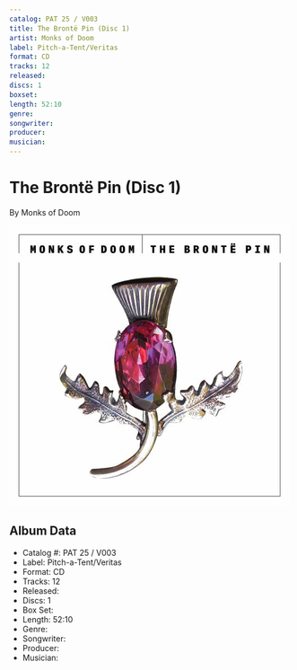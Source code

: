 ```yaml
---
catalog: PAT 25 / V003
title: The Brontë Pin (Disc 1)
artist: Monks of Doom
label: Pitch-a-Tent/Veritas
format: CD
tracks: 12
released: 
discs: 1
boxset: 
length: 52:10
genre: 
songwriter: 
producer: 
musician: 
---
```


# The Brontë Pin (Disc 1)

By Monks of Doom

![](../../assets/cdcovers/Monks_of_Doom-The_Bronte_Pin.png)

## Album Data

- Catalog #: PAT 25 / V003
- Label: Pitch-a-Tent/Veritas
- Format: CD
- Tracks: 12
- Released: 
- Discs: 1
- Box Set: 
- Length: 52:10
- Genre: 
- Songwriter: 
- Producer: 
- Musician: 

